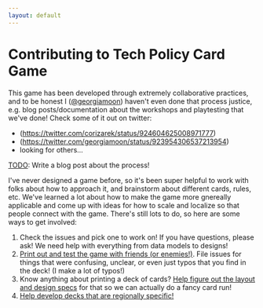 ```yaml
---
layout: default
---
```


# Contributing to Tech Policy Card Game

This game has been developed through extremely collaborative practices, and to be honest I ([@georgiamoon](https://github.com/georgiamoon)) haven't even done that process justice, e.g. blog posts/documentation about the workshops and playtesting that we've done! Check some of it out on twitter:
- (https://twitter.com/corizarek/status/924604625008971777)
- (https://twitter.com/georgiamoon/status/923954306537213954)
- looking for others...

[TODO](#6): Write a blog post about the process!

I've never designed a game before, so it's been super helpful to work with folks about how to approach it, and brainstorm about different cards, rules, etc. We've learned a lot about how to make the game more gnereally applicable and come up with ideas for how to scale and localize so that people connect with the game. There's still lots to do, so here are some ways to get involved:

1) Check the issues and pick one to work on! If you have questions, please ask! We need help with everything from data models to designs!
2) [Print out and test the game with friends (or enemies!)](https://georgiamoon.github.io/techpolicycardgame/printout.html). File issues for things that were confusing, unclear, or even just typos that you find in the deck! (I make a lot of typos!)
3) Know anything about printing a deck of cards? [Help figure out the layout and design specs](#9) for that so we can actually do a fancy card run!
4) [Help develop decks that are regionally specific!](#10)
